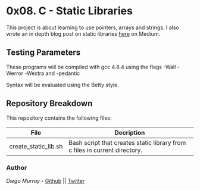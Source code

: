 # 0x08. C - Static Libraries

This project is about learning to use pointers, arrays and strings.
I also wrote an in depth blog post on static libraries [here](https://medium.com/me/stories/public) on Medium.

## Testing Parameters

These programs will be compiled with gcc 4.8.4 using the flags -Wall -Werror -Wextra and -pedantic

Syntax will be evaluated using the Betty style.

## Repository Breakdown
This repository contains the following files:

|   **File**    |  **Decription**                       |
|---------------|---------------------------------------|
| create_static_lib.sh | Bash script that creates static library from c files in current directory. |


### Author
*Diego Murray* - [Github](https://github.com/dmurr) || [Twitter](https://twitter.com/diegocmurray)